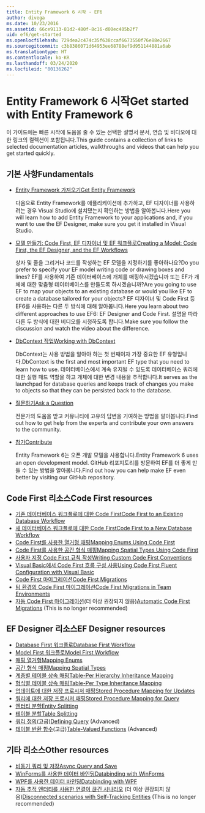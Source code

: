 ```yaml
---
title: Entity Framework 6 시작 - EF6
author: divega
ms.date: 10/23/2016
ms.assetid: 66ce9113-81d2-480f-8c16-d00ec405b2f7
uid: ef6/get-started
ms.openlocfilehash: 729dea2c474c35f638ccaf6673550f76e88e2667
ms.sourcegitcommit: c3b8386071d64953ee68788ef9d951144881a6ab
ms.translationtype: HT
ms.contentlocale: ko-KR
ms.lasthandoff: 03/24/2020
ms.locfileid: "80136262"
---
```

# <a name="get-started-with-entity-framework-6"></a><span data-ttu-id="3ccfc-102">Entity Framework 6 시작</span><span class="sxs-lookup"><span data-stu-id="3ccfc-102">Get started with Entity Framework 6</span></span>

<span data-ttu-id="3ccfc-103">이 가이드에는 빠른 시작에 도움을 줄 수 있는 선택한 설명서 문서, 연습 및 비디오에 대한 링크의 컬렉션이 포함됩니다.</span><span class="sxs-lookup"><span data-stu-id="3ccfc-103">This guide contains a collection of links to selected documentation articles, walkthroughs and videos that can help you get started quickly.</span></span>

## <a name="fundamentals"></a><span data-ttu-id="3ccfc-104">기본 사항</span><span class="sxs-lookup"><span data-stu-id="3ccfc-104">Fundamentals</span></span>

* [<span data-ttu-id="3ccfc-105">Entity Framework 가져오기</span><span class="sxs-lookup"><span data-stu-id="3ccfc-105">Get Entity Framework</span></span>](~/ef6/fundamentals/install.md)

  <span data-ttu-id="3ccfc-106">다음으로 Entity Framework를 애플리케이션에 추가하고, EF 디자이너를 사용하려는 경우 Visual Studio에 설치됐는지 확인하는 방법을 알아봅니다.</span><span class="sxs-lookup"><span data-stu-id="3ccfc-106">Here you will learn how to add Entity Framework to your applications and, if you want to use the EF Designer, make sure you get it installed in Visual Studio.</span></span>

* [<span data-ttu-id="3ccfc-107">모델 만들기: Code First, EF 디자이너 및 EF 워크플로</span><span class="sxs-lookup"><span data-stu-id="3ccfc-107">Creating a Model: Code First, the EF Designer, and the EF Workflows</span></span>](~/ef6/modeling/index.md)

  <span data-ttu-id="3ccfc-108">상자 및 줄을 그리거나 코드를 작성하는 EF 모델을 지정하기를 좋아하나요?</span><span class="sxs-lookup"><span data-stu-id="3ccfc-108">Do you prefer to specify your EF model writing code or drawing boxes and lines?</span></span>
<span data-ttu-id="3ccfc-109">EF를 사용하여 기존 데이터베이스에 개체를 매핑하시겠습니까 또는 EF가 개체에 대한 맞춤형 데이터베이스를 만들도록 하시겠습니까?</span><span class="sxs-lookup"><span data-stu-id="3ccfc-109">Are you going to use EF to map your objects to an existing database or would you like EF to create a database tailored for your objects?</span></span>
<span data-ttu-id="3ccfc-110">EF 디자이너 및 Code First 등 EF6를 사용하는 다른 두 방식에 대해 알아봅니다.</span><span class="sxs-lookup"><span data-stu-id="3ccfc-110">Here you learn about two different approaches to use EF6: EF Designer and Code First.</span></span>
<span data-ttu-id="3ccfc-111">설명을 따라 다른 두 방식에 대한 비디오를 시청하도록 합니다.</span><span class="sxs-lookup"><span data-stu-id="3ccfc-111">Make sure you follow the discussion and watch the video about the difference.</span></span>

* [<span data-ttu-id="3ccfc-112">DbContext 작업</span><span class="sxs-lookup"><span data-stu-id="3ccfc-112">Working with DbContext</span></span>](~/ef6/fundamentals/working-with-dbcontext.md)

  <span data-ttu-id="3ccfc-113">DbContext는 사용 방법을 알아야 하는 첫 번째이자 가장 중요한 EF 유형입니다.</span><span class="sxs-lookup"><span data-stu-id="3ccfc-113">DbContext is the first and most important EF type that you need to learn how to use.</span></span> <span data-ttu-id="3ccfc-114">데이터베이스에서 계속 유지될 수 있도록 데이터베이스 쿼리에 대한 실행 패드 역할을 하고 개체에 대한 변경 내용을 추적합니다.</span><span class="sxs-lookup"><span data-stu-id="3ccfc-114">It serves as the launchpad for database queries and keeps track of changes you make to objects so that they can be persisted back to the database.</span></span>

* [<span data-ttu-id="3ccfc-115">질문하기</span><span class="sxs-lookup"><span data-stu-id="3ccfc-115">Ask a Question</span></span>](~/ef6/resources/get-help.md)

  <span data-ttu-id="3ccfc-116">전문가의 도움을 받고 커뮤니티에 고유의 답변을 기여하는 방법을 알아봅니다.</span><span class="sxs-lookup"><span data-stu-id="3ccfc-116">Find out how to get help from the experts and contribute your own answers to the community.</span></span>

* [<span data-ttu-id="3ccfc-117">참가</span><span class="sxs-lookup"><span data-stu-id="3ccfc-117">Contribute</span></span>](https://github.com/aspnet/EntityFramework6/)

  <span data-ttu-id="3ccfc-118">Entity Framework 6는 오픈 개발 모델을 사용합니다.</span><span class="sxs-lookup"><span data-stu-id="3ccfc-118">Entity Framework 6 uses an open development model.</span></span> <span data-ttu-id="3ccfc-119">GitHub 리포지토리를 방문하여 EF를 더 좋게 만들 수 있는 방법을 알아봅니다.</span><span class="sxs-lookup"><span data-stu-id="3ccfc-119">Find out how you can help make EF even better by visiting our GitHub repository.</span></span>

## <a name="code-first-resources"></a><span data-ttu-id="3ccfc-120">Code First 리소스</span><span class="sxs-lookup"><span data-stu-id="3ccfc-120">Code First resources</span></span>

  - [<span data-ttu-id="3ccfc-121">기존 데이터베이스 워크플로에 대한 Code First</span><span class="sxs-lookup"><span data-stu-id="3ccfc-121">Code First to an Existing Database Workflow</span></span>](~/ef6/modeling/code-first/workflows/existing-database.md)
  - [<span data-ttu-id="3ccfc-122">새 데이터베이스 워크플로에 대한 Code First</span><span class="sxs-lookup"><span data-stu-id="3ccfc-122">Code First to a New Database Workflow</span></span>](~/ef6/modeling/code-first/workflows/new-database.md)
  - [<span data-ttu-id="3ccfc-123">Code First를 사용한 열거형 매핑</span><span class="sxs-lookup"><span data-stu-id="3ccfc-123">Mapping Enums Using Code First</span></span>](~/ef6/modeling/code-first/data-types/enums.md)
  - [<span data-ttu-id="3ccfc-124">Code First를 사용한 공간 형식 매핑</span><span class="sxs-lookup"><span data-stu-id="3ccfc-124">Mapping Spatial Types Using Code First</span></span>](~/ef6/modeling/code-first/data-types/spatial.md)
  - [<span data-ttu-id="3ccfc-125">사용자 지정 Code First 규칙 작성</span><span class="sxs-lookup"><span data-stu-id="3ccfc-125">Writing Custom Code First Conventions</span></span>](~/ef6/modeling/code-first/conventions/custom.md)
  - [<span data-ttu-id="3ccfc-126">Visual Basic에서 Code First 흐름 구성 사용</span><span class="sxs-lookup"><span data-stu-id="3ccfc-126">Using Code First Fluent Configuration with Visual Basic</span></span>](~/ef6/modeling/code-first/fluent/vb.md)
  - [<span data-ttu-id="3ccfc-127">Code First 마이그레이션</span><span class="sxs-lookup"><span data-stu-id="3ccfc-127">Code First Migrations</span></span>](~/ef6/modeling/code-first/migrations/index.md)
  - [<span data-ttu-id="3ccfc-128">팀 환경의 Code First 마이그레이션</span><span class="sxs-lookup"><span data-stu-id="3ccfc-128">Code First Migrations in Team Environments</span></span>](~/ef6/modeling/code-first/migrations/teams.md)
  - <span data-ttu-id="3ccfc-129">[자동 Code First 마이그레이션](~/ef6/modeling/code-first/migrations/automatic.md)(더 이상 권장되지 않음)</span><span class="sxs-lookup"><span data-stu-id="3ccfc-129">[Automatic Code First Migrations](~/ef6/modeling/code-first/migrations/automatic.md) (This is no longer recommended)</span></span>

## <a name="ef-designer-resources"></a><span data-ttu-id="3ccfc-130">EF Designer 리소스</span><span class="sxs-lookup"><span data-stu-id="3ccfc-130">EF Designer resources</span></span>
  - [<span data-ttu-id="3ccfc-131">Database First 워크플로</span><span class="sxs-lookup"><span data-stu-id="3ccfc-131">Database First Workflow</span></span>](~/ef6/modeling/designer/workflows/database-first.md)
  - [<span data-ttu-id="3ccfc-132">Model First 워크플로</span><span class="sxs-lookup"><span data-stu-id="3ccfc-132">Model First Workflow</span></span>](~/ef6/modeling/designer/workflows/model-first.md)
  - [<span data-ttu-id="3ccfc-133">매핑 열거형</span><span class="sxs-lookup"><span data-stu-id="3ccfc-133">Mapping Enums</span></span>](~/ef6/modeling/designer/data-types/enums.md)
  - [<span data-ttu-id="3ccfc-134">공간 형식 매핑</span><span class="sxs-lookup"><span data-stu-id="3ccfc-134">Mapping Spatial Types</span></span>](~/ef6/modeling/designer/data-types/spatial.md)
  - [<span data-ttu-id="3ccfc-135">계층별 테이블 상속 매핑</span><span class="sxs-lookup"><span data-stu-id="3ccfc-135">Table-Per Hierarchy Inheritance Mapping</span></span>](~/ef6/modeling/designer/inheritance/tph.md)
  - [<span data-ttu-id="3ccfc-136">형식별 테이블 상속 매핑</span><span class="sxs-lookup"><span data-stu-id="3ccfc-136">Table-Per Type Inheritance Mapping</span></span>](~/ef6/modeling/designer/inheritance/tpt.md)
  - [<span data-ttu-id="3ccfc-137">업데이트에 대한 저장 프로시저 매핑</span><span class="sxs-lookup"><span data-stu-id="3ccfc-137">Stored Procedure Mapping for Updates</span></span>](~/ef6/modeling/designer/stored-procedures/cud.md)
  - [<span data-ttu-id="3ccfc-138">쿼리에 대한 저장 프로시저 매핑</span><span class="sxs-lookup"><span data-stu-id="3ccfc-138">Stored Procedure Mapping for Query</span></span>](~/ef6/modeling/designer/stored-procedures/query.md)
  - [<span data-ttu-id="3ccfc-139">엔터티 분할</span><span class="sxs-lookup"><span data-stu-id="3ccfc-139">Entity Splitting</span></span>](~/ef6/modeling/designer/entity-splitting.md)
  - [<span data-ttu-id="3ccfc-140">테이블 분할</span><span class="sxs-lookup"><span data-stu-id="3ccfc-140">Table Splitting</span></span>](~/ef6/modeling/designer/table-splitting.md)
  - <span data-ttu-id="3ccfc-141">[쿼리 정의](~/ef6/modeling/designer/advanced/defining-query.md)(고급)</span><span class="sxs-lookup"><span data-stu-id="3ccfc-141">[Defining Query](~/ef6/modeling/designer/advanced/defining-query.md) (Advanced)</span></span>
  - <span data-ttu-id="3ccfc-142">[테이블 반환 함수](~/ef6/modeling/designer/advanced/tvfs.md)(고급)</span><span class="sxs-lookup"><span data-stu-id="3ccfc-142">[Table-Valued Functions](~/ef6/modeling/designer/advanced/tvfs.md) (Advanced)</span></span>

## <a name="other-resources"></a><span data-ttu-id="3ccfc-143">기타 리소스</span><span class="sxs-lookup"><span data-stu-id="3ccfc-143">Other resources</span></span>
  - [<span data-ttu-id="3ccfc-144">비동기 쿼리 및 저장</span><span class="sxs-lookup"><span data-stu-id="3ccfc-144">Async Query and Save</span></span>](~/ef6/fundamentals/async.md)
  - [<span data-ttu-id="3ccfc-145">WinForms를 사용한 데이터 바인딩</span><span class="sxs-lookup"><span data-stu-id="3ccfc-145">Databinding with WinForms</span></span>](~/ef6/fundamentals/databinding/winforms.md)
  - [<span data-ttu-id="3ccfc-146">WPF를 사용한 데이터 바인딩</span><span class="sxs-lookup"><span data-stu-id="3ccfc-146">Databinding with WPF</span></span>](~/ef6/fundamentals/databinding/wpf.md)
  - <span data-ttu-id="3ccfc-147">[자동 추적 엔터티를 사용한 연결이 끊긴 시나리오](~/ef6/fundamentals/disconnected-entities/self-tracking-entities/walkthrough.md) (더 이상 권장되지 않음)</span><span class="sxs-lookup"><span data-stu-id="3ccfc-147">[Disconnected scenarios with Self-Tracking Entities](~/ef6/fundamentals/disconnected-entities/self-tracking-entities/walkthrough.md) (This is no longer recommended)</span></span>
